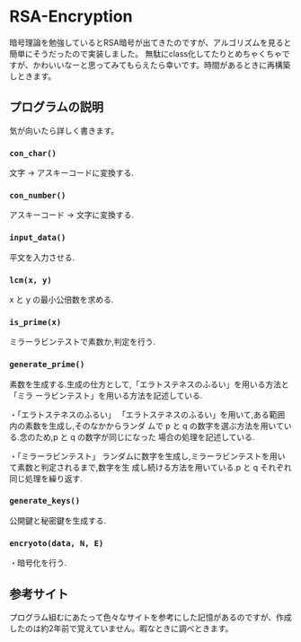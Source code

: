 # RSA-Encryption
暗号理論を勉強しているとRSA暗号が出てきたのですが、アルゴリズムを見ると簡単にそうだったので実装しました。
無駄にclass化してたりとめちゃくちゃですが、かわいいなーと思ってみてもらえたら幸いです。時間があるときに再構築しときます。

## プログラムの説明
気が向いたら詳しく書きます。

### `con_char()`
文字 -> アスキーコードに変換する.
  
### `con_number()`
アスキーコード -> 文字に変換する.

### `input_data()`
平文を入力させる.

### `lcm(x, y)`
x と y の最小公倍数を求める.

### `is_prime(x)`
ミラーラビンテストで素数か,判定を行う.

### `generate_prime()`
素数を生成する.生成の仕方として,「エラトステネスのふるい」を用いる方法と「ミラ
ーラビンテスト」を用いる方法を記述している.

・「エラトステネスのふるい」
「エラトステネスのふるい」を用いて,ある範囲内の素数を生成し,そのなかからランダ
ムで p と q の数字を選ぶ方法を用いている.念のため,p と q の数字が同じになった
場合の処理を記述している.

・「ミラーラビンテスト」
ランダムに数字を生成し,ミラーラビンテストを用いて素数と判定されるまで,数字を生
成し続ける方法を用いている.p と q それぞれ同じ処理を繰り返す.

### `generate_keys()`
公開鍵と秘密鍵を生成する.

### `encryoto(data, N, E)`
・暗号化を行う. 

## 参考サイト
プログラム組むにあたって色々なサイトを参考にした記憶があるのですが、作成したのは約2年前で覚えていません。暇なときに調べときます。
